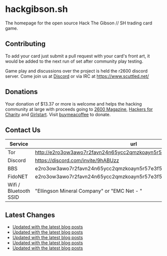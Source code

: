 # hackgibson.sh
The homepage for the open source Hack The Gibson // SH trading card game.


## Contributing

To add your card just submit a pull request with your card's front art, it would be added to the next run of set after community play testing.

Game play and discussions over the project is held the r2600 discord server. Come join us at [Discord](https://discord.com/invite/9hABUzz) or via IRC at https://www.scuttled.net/


## Donations

Your donation of $13.37 or more is welcome and helps the hacking community at large with proceeds going to [2600 Magazine](https://2600.com/), [Hackers for Charity](https://hackersforcharity.org) and [Girlstart](https://girlstart.org).  Visit [buymeacoffee](https://www.buymeacoffee.com/hackgibson.sh) to donate.


## Contact Us

Service | url
-|-
Tor | http://e2ro3ow3awo7r2favn24n65ycc2qmzkoayn5r57e3f56nvjwdcgg32ad.onion
Discord | https://discord.com/invite/9hABUzz
BBS | e2ro3ow3awo7r2favn24n65ycc2qmzkoayn5r57e3f56nvjwdcgg32ad.onion:23
FidoNET | e2ro3ow3awo7r2favn24n65ycc2qmzkoayn5r57e3f56nvjwdcgg32ad.onion:24554
Wifi / Bluetooth SSID | "Ellingson Mineral Company" or "EMC Net - <fidonet address>"

## Latest Changes
<!-- BLOG-POST-LIST:START -->
- [Updated with the latest blog posts](https://github.com/DFW2600/hackgibson.sh/commit/f1a2c67e8387e277292f28fff6f9e676fce0b357)
- [Updated with the latest blog posts](https://github.com/DFW2600/hackgibson.sh/commit/2d244eb8742252fc4b7f7d1c40878b9374df9c90)
- [Updated with the latest blog posts](https://github.com/DFW2600/hackgibson.sh/commit/911061778889983074d589567b09a9203698172b)
- [Updated with the latest blog posts](https://github.com/DFW2600/hackgibson.sh/commit/14f54a5c1a072de3ac6264d3f0334584c59609fe)
- [Updated with the latest blog posts](https://github.com/DFW2600/hackgibson.sh/commit/d1f909ba2ab8067873f28e65b9b01e029a1ddbdd)
<!-- BLOG-POST-LIST:END -->
